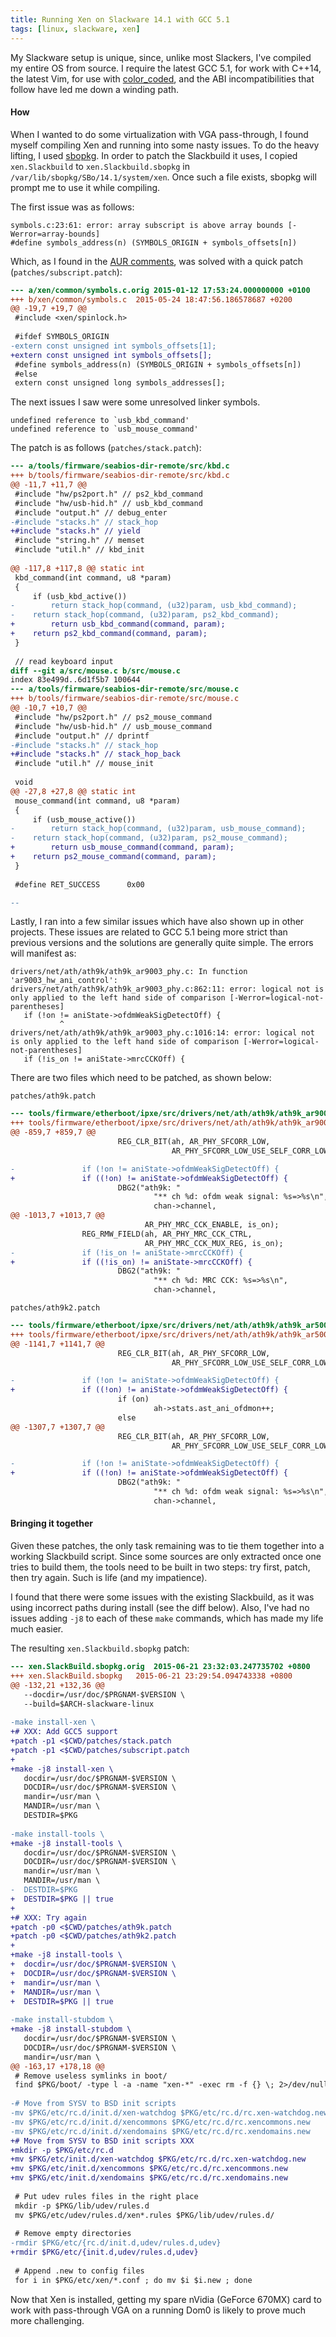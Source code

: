 ```yaml
---
title: Running Xen on Slackware 14.1 with GCC 5.1
tags: [linux, slackware, xen]
---
```


My Slackware setup is unique, since, unlike most Slackers, I've compiled my entire OS from source. I require the latest GCC 5.1, for work with C++14, the latest Vim, for use with [color_coded](https://github.com/jeaye/color_coded), and the ABI incompatibilities that follow have led me down a winding path.

#### How
When I wanted to do some virtualization with VGA pass-through, I found myself compiling Xen and running into some nasty issues. To do the heavy lifting, I used [sbopkg](http://sbopkg.org/). In order to patch the Slackbuild it uses, I copied `xen.Slackbuild` to `xen.Slackbuild.sbopkg` in `/var/lib/sbopkg/SBo/14.1/system/xen`. Once such a file exists, sbopkg will prompt me to use it while compiling.

The first issue was as follows:

```text
symbols.c:23:61: error: array subscript is above array bounds [-Werror=array-bounds]
#define symbols_address(n) (SYMBOLS_ORIGIN + symbols_offsets[n])
```

Which, as I found in the [AUR comments](https://aur.archlinux.org/packages/xen/?comments=all), was solved with a quick patch (`patches/subscript.patch`):

```diff
--- a/xen/common/symbols.c.orig	2015-01-12 17:53:24.000000000 +0100
+++ b/xen/common/symbols.c	2015-05-24 18:47:56.186578687 +0200
@@ -19,7 +19,7 @@
 #include <xen/spinlock.h>
 
 #ifdef SYMBOLS_ORIGIN
-extern const unsigned int symbols_offsets[1];
+extern const unsigned int symbols_offsets[];
 #define symbols_address(n) (SYMBOLS_ORIGIN + symbols_offsets[n])
 #else
 extern const unsigned long symbols_addresses[];
```

The next issues I saw were some unresolved linker symbols.

```text
undefined reference to `usb_kbd_command'
undefined reference to `usb_mouse_command'
```

The patch is as follows (`patches/stack.patch`):

```diff
--- a/tools/firmware/seabios-dir-remote/src/kbd.c
+++ b/tools/firmware/seabios-dir-remote/src/kbd.c
@@ -11,7 +11,7 @@
 #include "hw/ps2port.h" // ps2_kbd_command
 #include "hw/usb-hid.h" // usb_kbd_command
 #include "output.h" // debug_enter
-#include "stacks.h" // stack_hop
+#include "stacks.h" // yield
 #include "string.h" // memset
 #include "util.h" // kbd_init
 
@@ -117,8 +117,8 @@ static int
 kbd_command(int command, u8 *param)
 {
     if (usb_kbd_active())
-        return stack_hop(command, (u32)param, usb_kbd_command);
-    return stack_hop(command, (u32)param, ps2_kbd_command);
+        return usb_kbd_command(command, param);
+    return ps2_kbd_command(command, param);
 }
 
 // read keyboard input
diff --git a/src/mouse.c b/src/mouse.c
index 83e499d..6d1f5b7 100644
--- a/tools/firmware/seabios-dir-remote/src/mouse.c
+++ b/tools/firmware/seabios-dir-remote/src/mouse.c
@@ -10,7 +10,7 @@
 #include "hw/ps2port.h" // ps2_mouse_command
 #include "hw/usb-hid.h" // usb_mouse_command
 #include "output.h" // dprintf
-#include "stacks.h" // stack_hop
+#include "stacks.h" // stack_hop_back
 #include "util.h" // mouse_init
 
 void
@@ -27,8 +27,8 @@ static int
 mouse_command(int command, u8 *param)
 {
     if (usb_mouse_active())
-        return stack_hop(command, (u32)param, usb_mouse_command);
-    return stack_hop(command, (u32)param, ps2_mouse_command);
+        return usb_mouse_command(command, param);
+    return ps2_mouse_command(command, param);
 }
 
 #define RET_SUCCESS      0x00

--
```

Lastly, I ran into a few similar issues which have also shown up in other projects. These issues are related to GCC 5.1 being more strict than previous versions and the solutions are generally quite simple. The errors will manifest as:

```text
drivers/net/ath/ath9k/ath9k_ar9003_phy.c: In function 'ar9003_hw_ani_control':
drivers/net/ath/ath9k/ath9k_ar9003_phy.c:862:11: error: logical not is only applied to the left hand side of comparison [-Werror=logical-not-parentheses]
   if (!on != aniState->ofdmWeakSigDetectOff) {
           ^
drivers/net/ath/ath9k/ath9k_ar9003_phy.c:1016:14: error: logical not is only applied to the left hand side of comparison [-Werror=logical-not-parentheses]
   if (!is_on != aniState->mrcCCKOff) {
```

There are two files which need to be patched, as shown below:

`patches/ath9k.patch`

```diff
--- tools/firmware/etherboot/ipxe/src/drivers/net/ath/ath9k/ath9k_ar9003_phy.c  2015-06-21 22:01:02.701058530 +0800
+++ tools/firmware/etherboot/ipxe/src/drivers/net/ath/ath9k/ath9k_ar9003_phy.c  2015-06-21 22:01:27.499057064 +0800
@@ -859,7 +859,7 @@
                        REG_CLR_BIT(ah, AR_PHY_SFCORR_LOW,
                                    AR_PHY_SFCORR_LOW_USE_SELF_CORR_LOW);

-               if (!on != aniState->ofdmWeakSigDetectOff) {
+               if ((!on) != aniState->ofdmWeakSigDetectOff) {
                        DBG2("ath9k: "
                                "** ch %d: ofdm weak signal: %s=>%s\n",
                                chan->channel,
@@ -1013,7 +1013,7 @@
                              AR_PHY_MRC_CCK_ENABLE, is_on);
                REG_RMW_FIELD(ah, AR_PHY_MRC_CCK_CTRL,
                              AR_PHY_MRC_CCK_MUX_REG, is_on);
-               if (!is_on != aniState->mrcCCKOff) {
+               if ((!is_on) != aniState->mrcCCKOff) {
                        DBG2("ath9k: "
                                "** ch %d: MRC CCK: %s=>%s\n",
                                chan->channel,
```

`patches/ath9k2.patch`

```diff
--- tools/firmware/etherboot/ipxe/src/drivers/net/ath/ath9k/ath9k_ar5008_phy.c.orig     2011-12-11 03:28:04.000000000 +0100
+++ tools/firmware/etherboot/ipxe/src/drivers/net/ath/ath9k/ath9k_ar5008_phy.c  2015-05-25 11:14:30.732759966 +0200
@@ -1141,7 +1141,7 @@
                        REG_CLR_BIT(ah, AR_PHY_SFCORR_LOW,
                                    AR_PHY_SFCORR_LOW_USE_SELF_CORR_LOW);

-               if (!on != aniState->ofdmWeakSigDetectOff) {
+               if ((!on) != aniState->ofdmWeakSigDetectOff) {
                        if (on)
                                ah->stats.ast_ani_ofdmon++;
                        else
@@ -1307,7 +1307,7 @@
                        REG_CLR_BIT(ah, AR_PHY_SFCORR_LOW,
                                    AR_PHY_SFCORR_LOW_USE_SELF_CORR_LOW);

-               if (!on != aniState->ofdmWeakSigDetectOff) {
+               if ((!on) != aniState->ofdmWeakSigDetectOff) {
                        DBG2("ath9k: "
                                "** ch %d: ofdm weak signal: %s=>%s\n",
                                chan->channel,
```

#### Bringing it together
Given these patches, the only task remaining was to tie them together into a working Slackbuild script. Since some sources are only extracted once one tries to build them, the tools need to be built in two steps: try first, patch, then try again. Such is life (and my impatience).

I found that there were some issues with the existing Slackbuild, as it was using incorrect paths during install (see the diff below). Also, I've had no issues adding `-j8` to each of these `make` commands, which has made my life much easier.

The resulting `xen.Slackbuild.sbopkg` patch:

```diff
--- xen.SlackBuild.sbopkg.orig	2015-06-21 23:32:03.247735702 +0800
+++ xen.SlackBuild.sbopkg	2015-06-21 23:29:54.094743338 +0800
@@ -132,21 +132,36 @@
   --docdir=/usr/doc/$PRGNAM-$VERSION \
   --build=$ARCH-slackware-linux
 
-make install-xen \
+# XXX: Add GCC5 support
+patch -p1 <$CWD/patches/stack.patch
+patch -p1 <$CWD/patches/subscript.patch
+
+make -j8 install-xen \
   docdir=/usr/doc/$PRGNAM-$VERSION \
   DOCDIR=/usr/doc/$PRGNAM-$VERSION \
   mandir=/usr/man \
   MANDIR=/usr/man \
   DESTDIR=$PKG
 
-make install-tools \
+make -j8 install-tools \
   docdir=/usr/doc/$PRGNAM-$VERSION \
   DOCDIR=/usr/doc/$PRGNAM-$VERSION \
   mandir=/usr/man \
   MANDIR=/usr/man \
-  DESTDIR=$PKG
+  DESTDIR=$PKG || true
+
+# XXX: Try again
+patch -p0 <$CWD/patches/ath9k.patch
+patch -p0 <$CWD/patches/ath9k2.patch
+
+make -j8 install-tools \
+  docdir=/usr/doc/$PRGNAM-$VERSION \
+  DOCDIR=/usr/doc/$PRGNAM-$VERSION \
+  mandir=/usr/man \
+  MANDIR=/usr/man \
+  DESTDIR=$PKG || true
 
-make install-stubdom \
+make -j8 install-stubdom \
   docdir=/usr/doc/$PRGNAM-$VERSION \
   DOCDIR=/usr/doc/$PRGNAM-$VERSION \
   mandir=/usr/man \
@@ -163,17 +178,18 @@
 # Remove useless symlinks in boot/
 find $PKG/boot/ -type l -a -name "xen-*" -exec rm -f {} \; 2>/dev/null || true
 
-# Move from SYSV to BSD init scripts
-mv $PKG/etc/rc.d/init.d/xen-watchdog $PKG/etc/rc.d/rc.xen-watchdog.new
-mv $PKG/etc/rc.d/init.d/xencommons $PKG/etc/rc.d/rc.xencommons.new
-mv $PKG/etc/rc.d/init.d/xendomains $PKG/etc/rc.d/rc.xendomains.new
+# Move from SYSV to BSD init scripts XXX
+mkdir -p $PKG/etc/rc.d
+mv $PKG/etc/init.d/xen-watchdog $PKG/etc/rc.d/rc.xen-watchdog.new
+mv $PKG/etc/init.d/xencommons $PKG/etc/rc.d/rc.xencommons.new
+mv $PKG/etc/init.d/xendomains $PKG/etc/rc.d/rc.xendomains.new
 
 # Put udev rules files in the right place
 mkdir -p $PKG/lib/udev/rules.d
 mv $PKG/etc/udev/rules.d/xen*.rules $PKG/lib/udev/rules.d/
 
 # Remove empty directories
-rmdir $PKG/etc/{rc.d/init.d,udev/rules.d,udev}
+rmdir $PKG/etc/{init.d,udev/rules.d,udev}
 
 # Append .new to config files
 for i in $PKG/etc/xen/*.conf ; do mv $i $i.new ; done
```

Now that Xen is installed, getting my spare nVidia (GeForce 670MX) card to work with pass-through VGA on a running Dom0 is likely to prove much more challenging.
